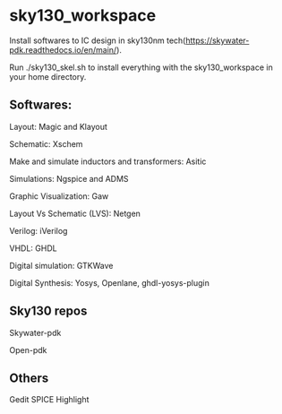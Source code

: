 # sky130_workspace
Install softwares to IC design in sky130nm tech(https://skywater-pdk.readthedocs.io/en/main/).

Run ./sky130_skel.sh to install everything with the sky130_workspace in your home directory.

## Softwares:
Layout: Magic and Klayout

Schematic: Xschem

Make and simulate inductors and transformers: Asitic

Simulations: Ngspice and ADMS

Graphic Visualization: Gaw

Layout Vs Schematic (LVS): Netgen

Verilog: iVerilog

VHDL: GHDL

Digital simulation: GTKWave

Digital Synthesis: Yosys, Openlane, ghdl-yosys-plugin

## Sky130 repos

Skywater-pdk

Open-pdk

## Others

Gedit SPICE Highlight


